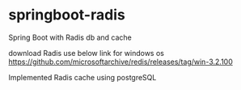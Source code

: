 # springboot-radis
Spring Boot with Radis db and cache

download Radis  use below link for windows os
https://github.com/microsoftarchive/redis/releases/tag/win-3.2.100

Implemented Radis cache using postgreSQL
